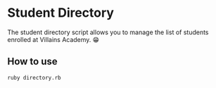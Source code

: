 # Student Directory #

The student directory script allows you to manage the list of students enrolled at Villains Academy. :grin:

## How to use ##

```shell
ruby directory.rb
```
